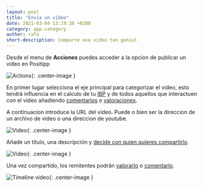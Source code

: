```yaml
---
layout: post
title: "Envia un vídeo"
date: 2021-03-04 13:19:38 +0100
category: app-category
author: rafa
short-description: Comparte ese video tan genial
---
```


Desde el menu de **Acciones** puedes acceder a la opcion de publicar un video en Positipp

![Actions](/assets/actions.png "Actions"){: .center-image }

En primer lugar selecciona el eje principal para categorizar el video, esto tendrá influencia en el calculo de tu [IBP](wis) y de todos aquellos que interactuen con el video añadiendo [comentarios](comments) o [valoraciones](rate).

A continuacion introduce la URL del video. Puede o bien ser la direccion de un archivo de video o una direccion de youtube.

![Video](/assets/video.png "Video"){: .center-image }

Añade un título, una descripción y [decide con quien quieres compartirlo](org).

![Video](/assets/video_published.png "Video"){: .center-image }

Una vez compartido, los remitentes podrán [valorarlo](rate) o [comentarlo](comments).

![Timeline video](/assets/timeline_video.png "Timeline Video"){: .center-image }
